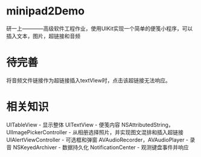 # minipad2Demo
 研一上————高级软件工程作业，使用UIKit实现一个简单的便笺小程序，可以插入文本，图片，超链接和音频

# 待完善
 将音频文件链接作为超链接插入textVIew时，点击该超链接无法响应。

# 相关知识
 UITableView - 显示整体
 UITextView  - 便笺内容
 NSAttributedString，UIImagePickerController - 从相册选择照片，并实现图文混排和插入超链接
 UIAlertViewController - 可选框和弹窗
 AVAudioRecorder，AVAudioPlayer - 录音
 NSKeyedArchiver - 数据持久化
 NotificationCenter - 观测键盘事件并响应